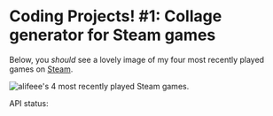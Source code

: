 # Coding Projects! #1: Collage generator for Steam games

Below, you *should* see a lovely image of my four most recently played games on [Steam].

[Steam]: https://steamcommunity.com/id/alifeee/

![alifeee's 4 most recently played Steam games.](http://45.91.169.110:5000/steamcollage/games?id=alifeee&cols=2&rows=2&sort=recent)

<figcaption>

API status: <alive-checker
        src="http://45.91.169.110:5000/steamcollage/alive"
      ></alive-checker>

<figcaption>
